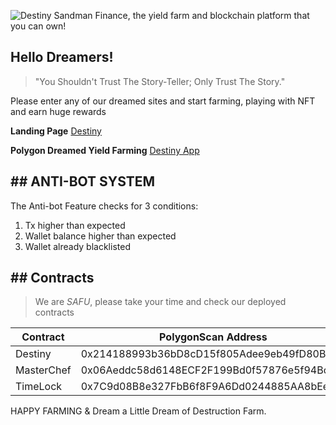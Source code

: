![Destiny](http://destiny.sandman.finance/images/destiny-github.png)
Sandman Finance, the yield farm and blockchain platform that you can own!
 ## Hello Dreamers!
 > "You Shouldn't Trust The Story-Teller; Only Trust The Story."

Please enter any of our dreamed sites and start farming, playing with NFT and earn huge rewards

**Landing Page**  [Destiny](https://destiny.sandman.finance/)

**Polygon Dreamed Yield Farming**  [Destiny App](https://app.destiny.sandman.finance/)

## ## ANTI-BOT SYSTEM

The Anti-bot Feature checks for 3 conditions:

 1. Tx higher than expected
 2. Wallet balance higher than expected
 3. Wallet already blacklisted
 
## ## Contracts

> We are  _SAFU_, please take your time and check our deployed contracts

|Contract     | PolygonScan Address       |
|-------------|---------------------------|
|Destiny|    0x214188993b36bD8cD15f805Adee9eb49fD80BA74    |
|MasterChef   | 0x06Aeddc58d6148ECF2F199Bd0f57876e5f94Bcb8|
|TimeLock     | 0x7C9d08B8e327FbB6f8F9A6Dd0244885AA8bEeAfe|

HAPPY FARMING & Dream a Little Dream of Destruction Farm.
